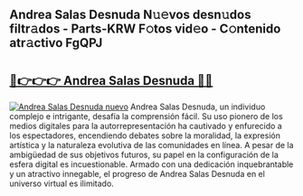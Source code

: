 ## Andrea Salas Desnuda N𝚞𝚎vos desn𝚞dos filtr𝚊dos - Parts-KRW F𝚘tos vid𝚎o - C𝚘ntenido atr𝚊ctivo FgQPJ

# <h2><a href="http://mbcxji.tromn.icu/?c=Andrea+Salas+Desnuda">🔗👉👉👉 Andrea Salas Desnuda 🔗🔗</a></h2>

[![Andrea Salas Desnuda nuevo](https://i.imgur.com/pEAQMta.gif)](http://mbcxji.tromn.icu/?c=Andrea+Salas+Desnuda)
Andrea Salas Desnuda, un individuo complejo e intrigante, desafía la comprensión fácil. Su uso pionero de los medios digitales para la autorrepresentación ha cautivado y enfurecido a los espectadores, encendiendo debates sobre la moralidad, la expresión artística y la naturaleza evolutiva de las comunidades en línea. A pesar de la ambigüedad de sus objetivos futuros, su papel en la configuración de la esfera digital es incuestionable. Armado con una dedicación inquebrantable y un atractivo innegable, el progreso de Andrea Salas Desnuda en el universo virtual es ilimitado.
